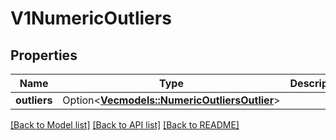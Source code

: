 # V1NumericOutliers

## Properties

Name | Type | Description | Notes
------------ | ------------- | ------------- | -------------
**outliers** | Option<[**Vec<models::NumericOutliersOutlier>**](NumericOutliersOutlier.md)> |  | [optional]

[[Back to Model list]](../README.md#documentation-for-models) [[Back to API list]](../README.md#documentation-for-api-endpoints) [[Back to README]](../README.md)


